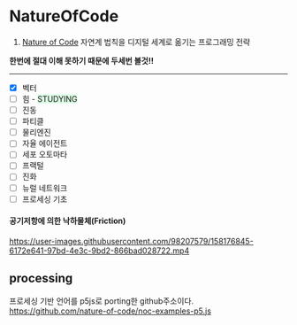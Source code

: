 # NatureOfCode

1. [Nature of Code](https://natureofcode.com/) 자연계 법칙을 디지털 세계로 옮기는 프로그래밍 전략

<strong>한번에 절대 이해 못하기 때문에 두세번 볼것!!</strong>

---

-   [x] 벡터
-   [ ] 힘 - <span style="background-color: #dcffe4">STUDYING</span>
-   [ ] 진동
-   [ ] 파티클
-   [ ] 물리엔진
-   [ ] 자율 에이전트
-   [ ] 세포 오토마타
-   [ ] 프랙털
-   [ ] 진화
-   [ ] 뉴럴 네트워크
-   [ ] 프로세싱 기초

#### 공기저항에 의한 낙하물체(Friction)
https://user-images.githubusercontent.com/98207579/158176845-6172e641-97bd-4e3c-9bd2-866bad028722.mp4


## processing

프로세싱 기반 언어를 p5js로 porting한 github주소이다.<br />
https://github.com/nature-of-code/noc-examples-p5.js
